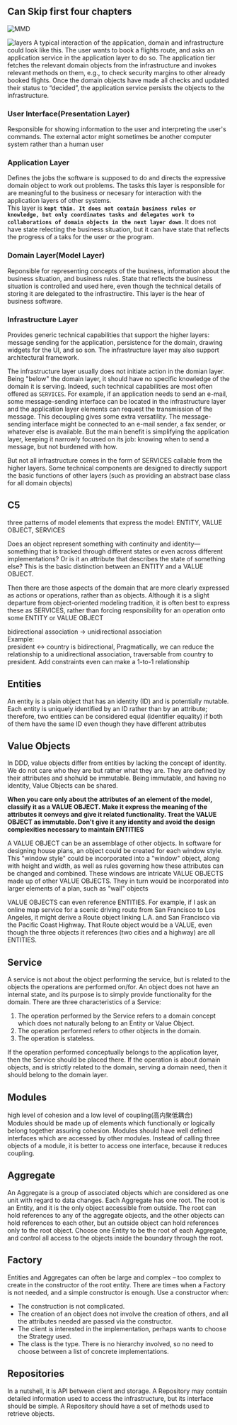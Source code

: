 
## Can Skip first four chapters
![MMD](pic/MDD.png)

![layers](pic/Layers.png)
A typical interaction of the application, domain and infrastructure could look like this. The user wants to book a flights route, and asks an application service in the application layer to do so. The application tier fetches the relevant domain objects from the infrastructure and invokes relevant methods on them, e.g., to check security margins to other already booked flights. Once the domain objects have made all checks and updated their status to “decided”, the application service persists the objects to the infrastructure.

### <b>User Interface(Presentation Layer)</b>
Responsible for showing information to the user and interpreting the user's commands. The external actor might sometimes be another computer system rather than a human user
### <b>Application Layer</b>
Defines the jobs the software is supposed to do and directs the expressive domain object to work out problems. The tasks this layer is responsible for are meaningful to the business or necesary for interaction with the application layers of other systems.<br>
This layer is <b>`kept thin. It does not contain business rules or knowledge, but only coordinates tasks and delegates work to collaborations of domain objects in the next layer down`</b>. It does not have state relecting the business situation, but it can have state that reflects the progress of a taks for the user or the program.
### <b>Domain Layer(Model Layer)</b>
Reponsible for representing concepts of the business, information about the business situation, and business rules. State that reflects the business situation is controlled and used here, even though the technical details of storing it are delegated to the infrastructire. This layer is the hear of business software.
### <b>Infrastructure Layer</b>
Provides generic technical capabilities that support the higher layers: message sending for the application, persistence for the domain, drawing widgets for the UI, and so son. The infrastructure layer may also support architectural framework.

The infrastructure layer usually does not initiate action in the domian layer. Being "below" the domain layer, it should have no specific knowledge of the domain it is serving. Indeed, such technical capabilities are most often offered as `SERVICES`. For example, if an application needs to send an e-mail, some message-sending interface can be located in the infrastructure layer and the
application layer elements can request the transmission of the message. This decoupling gives
some extra versatility. The message-sending interface might be connected to an e-mail sender, a
fax sender, or whatever else is available. But the main benefit is simplifying the application layer,
keeping it narrowly focused on its job: knowing when to send a message, but not burdened with
how.

But not all infrastructure comes in the form of SERVICES callable from the higher layers. Some
technical components are designed to directly support the basic functions of other layers (such as
providing an abstract base class for all domain objects)


## C5
three
patterns of model elements that express the model: ENTITY, VALUE OBJECT, SERVICES

Does an object represent something with continuity and identity—something that is tracked
through different states or even across different implementations? Or is it an attribute that
describes the state of something else? This is the basic distinction between an ENTITY and a VALUE
OBJECT.

Then there are those aspects of the domain that are more clearly expressed as actions or
operations, rather than as objects. Although it is a slight departure from object-oriented modeling
tradition, it is often best to express these as SERVICES, rather than forcing responsibility for an
operation onto some ENTITY or VALUE OBJECT

bidirectional association -> unidirectional association<br>
Example:<br>
president <-> country is bidirectional, Pragmatically, we can reduce the relationship to a
unidirectional association, traversable from country to president. Add constraints even can make a 1-to-1 relationship
## Entities
An entity is a plain object that has an identity (ID) and is potentially mutable. Each entity is uniquely identified by an ID rather than by an attribute; therefore, two entities can be considered equal (identifier equality) if both of them have the same ID even though they have different attributes

## Value Objects
In DDD, value objects differ from entities by lacking the concept of identity. We do not care who they are but rather what they are. They are defined by their attributes and shohuld be immutable. Being immutable, and having no identity, Value Objects can be shared.

<b>When you care only about the attributes of an element of the model, classify it as a
VALUE OBJECT. Make it express the meaning of the attributes it conveys and give it
related functionality. Treat the VALUE OBJECT as immutable. Don't give it any identity
and avoid the design complexities necessary to maintain ENTITIES</b>

A VALUE OBJECT can be an assemblage of other objects. In software for designing house plans, an
object could be created for each window style. This "window style" could be incorporated into a
"window" object, along with height and width, as well as rules governing how these attributes can
be changed and combined. These windows are intricate VALUE OBJECTS made up of other VALUE
OBJECTS. They in turn would be incorporated into larger elements of a plan, such as "wall" objects

VALUE OBJECTS can even reference ENTITIES. For example, if I ask an online map service for a
scenic driving route from San Francisco to Los Angeles, it might derive a Route object linking L.A.
and San Francisco via the Pacific Coast Highway. That Route object would be a VALUE, even though
the three objects it references (two cities and a highway) are all ENTITIES.

## Service
A service is not about the object performing the service, but is related to the objects the operations are performed on/for. An object does not have an internal state, and its purpose is to simply provide functionality for the domain.
There are three characteristics of a Service:
1. The operation performed by the Service refers to a domain concept which does not naturally belong to an Entity or Value Object.
2. The operation performed refers to other objects in the domain.
3. The operation is stateless.

If the operation performed conceptually belongs to the application layer, then the Service should be placed there. If the operation is about domain objects, and is strictly related to the domain, serving a domain need, then it should belong to the domain layer.

## Modules
high level of cohesion and a low level of coupling(高内聚低耦合)<br>
Modules should be made up of elements which functionally or logically belong together assuring cohesion. Modules should have well defined interfaces which are accessed by other modules. Instead of calling three objects of a module, it is better to access one interface, because it reduces coupling.

## Aggregate
An Aggregate is a group of associated objects which are considered as one unit with regard to data changes. Each Aggregate has one root. The root is an Entity, and it is the only object accessible from outside. The root can hold references to any of the aggregate objects, and the other objects can hold references to each other, but an outside object can hold references only to the root object. Choose one Entity to be the root of each Aggregate, and control all access to the objects inside the boundary through the root.

## Factory
Entities and Aggregates can often be large and complex – too complex to create in the constructor of the root entity. There are times when a Factory is not needed, and a simple constructor is enough. Use a constructor when:
* The construction is not complicated.
* The creation of an object does not involve the creation of others, and all the attributes needed are passed via the constructor.
* The client is interested in the implementation, perhaps wants to choose the Strategy used.
* The class is the type. There is no hierarchy involved, so no need to choose between a list of concrete implementations.

## Repositories
In a nutshell, it is API between client and storage. A Repository may contain detailed information used to access the infrastructure, but its interface should be simple. A Repository should have a set of methods used to retrieve objects.